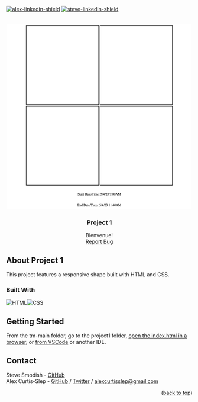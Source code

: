 <a name="readme-top"></a>

[![alex-linkedin-shield]][alex-linkedin-url]
[![steve-linkedin-shield]][steve-linkedin-url]

<!-- PROJECT SCREENSHOT -->
<br />
<div align="center">
  <a href="https://github.com/grammerjam/tm-main/tree/main/project1">
    <img src="./screenshots/project1.png" style="height:500px;width:500px;" />
  </a>

<h3 align="center">Project 1</h3>

  <p align="center">
    Bienvenue! 
    <br />
    <a href="https://github.com/grammerjam/tm-main/issues/new">Report Bug</a>
  </p>
</div>

<!-- ABOUT THE PROJECT -->

## About Project 1

This project features a responsive shape built with HTML and CSS.

### Built With

![HTML][Html]![CSS][Css]

<!-- GETTING STARTED -->

## Getting Started

From the tm-main folder, go to the project1 folder, [open the index.html in a browser](https://www.indeed.com/career-advice/career-development/how-to-open-html-file), or [from VSCode](https://www.wikihow.com/Run-a-HTML-File-in-Visual-Studio-Code#:~:text=Type%20start%20followed%20by%20the,to%20preview%20your%20HTML%20file.) or another IDE.

<!-- CONTACT -->

## Contact

Steve Smodish - [GitHub](https://github.com/ssmodish)
<br />
Alex Curtis-Slep - [GitHub](https://github.com/AlexVCS) / [Twitter](https://twitter.com/alexcurtisslep) / alexcurtisslep@gmail.com

<p align="right">(<a href="#readme-top">back to top</a>)</p>

<!-- MARKDOWN LINKS & IMAGES -->
<!-- https://www.markdownguide.org/basic-syntax/#reference-style-links -->

[contributors-shield]: https://img.shields.io/github/contributors/github_username/repo_name.svg?style=for-the-badge
[contributors-url]: https://github.com/github_username/repo_name/graphs/contributors
[forks-shield]: https://img.shields.io/github/forks/github_username/repo_name.svg?style=for-the-badge
[forks-url]: https://github.com/github_username/repo_name/network/members
[stars-shield]: https://img.shields.io/github/stars/github_username/repo_name.svg?style=for-the-badge
[stars-url]: https://github.com/github_username/repo_name/stargazers
[issues-shield]: https://img.shields.io/github/issues/github_username/repo_name.svg?style=for-the-badge
[issues-url]: https://github.com/github_username/repo_name/issues
[license-shield]: https://img.shields.io/github/license/github_username/repo_name.svg?style=for-the-badge
[license-url]: https://github.com/github_username/repo_name/blob/master/LICENSE.txt
[alex-linkedin-shield]: https://img.shields.io/badge/-Alex's_LinkedIn-black.svg?style=for-the-badge&logo=linkedin&colorB=555
[alex-linkedin-url]: https://www.linkedin.com/in/alexcurtisslep/
[steve-linkedin-url]: https://www.linkedin.com/in/stevesmodish/
[steve-linkedin-shield]: https://img.shields.io/badge/-Steve's_LinkedIn-black.svg?style=for-the-badge&logo=linkedin&colorB=555
[Html]: https://img.shields.io/badge/HTML-239120?style=for-the-badge&logo=html5&logoColor=white
[Css]: https://img.shields.io/badge/CSS-239120?&style=for-the-badge&logo=css3&logoColor=white
